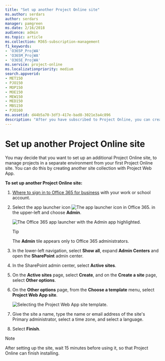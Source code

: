 ```yaml
---
title: "Set up another Project Online site"
ms.author: serdars
author: serdars
manager: pamgreen
ms.date: 2/16/2018
audience: admin
ms.topic: article
ms.collection: M365-subscription-management
f1_keywords:
- 'O365P_ProjWA'
- 'O365M_ProjWA'
- 'O365E_ProjWA'
ms.service: project-online
ms.localizationpriority: medium
search.appverid:
- MET150
- PJO150
- MOP150
- MOE150
- MEW150
- MED150
- MBS150
- PJO160
ms.assetid: d44b5a70-3df3-417e-bad8-3021e3a4c896
description: "After you have subscribed to Project Online, you can create a second Project Online site."
---
```


# Set up another Project Online site

  
You may decide that you want to set up an additional Project Online site, to manage projects in a separate environment from your first Project Online site. You can do this by creating another site collection with Project Web App.
  
 **To set up another Project Online site:**
  
1. [Where to sign in to Office 365 for business](https://support.office.com/article/e9eb7d51-5430-4929-91ab-6157c5a050b4) with your work or school account. 
    
2. Select the app launcher icon ![The app launcher icon in Office 365.](media/7502f4ec-3c9a-435d-a7b4-b9cda85189a7.png) in the upper-left and choose **Admin**.
    
    ![The Office 365 app launcher with the Admin app highlighted.](media/4eea9dbc-591b-48be-9916-322d41c6525b.png)
  
    > [!TIP]
    > The **Admin** tile appears only to Office 365 administrators. 
  
3. In the lower-left navigation, select **Show all**, expand **Admin Centers** and open the **SharePoint** admin center. 

4. In the SharePoint admin center, select **Active sites**.

5. On the **Active sites** page, select **Create**, and on the **Create a site** page, select **Other options**.
6. On the **Other options** page, from the **Choose a template** menu, select **Project Web App site**. 

    ![Selecting the Project Web App site template.](media/PWASiteTemplate.jpg) 

7. Give the site a name, type the name or email address of the site's Primary administrator, select a time zone, and select a language.
8. Select **Finish**.
    

  

  
  
    

    
> [!NOTE]
>  After setting up the site, wait 15 minutes before using it, so that Project Online can finish installing.
  

